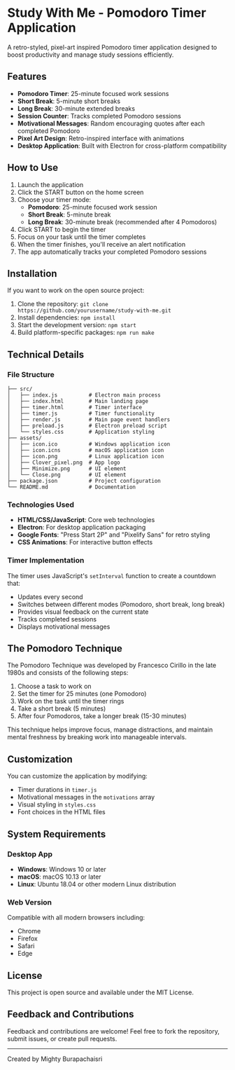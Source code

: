 # Study With Me - Pomodoro Timer Application

A retro-styled, pixel-art inspired Pomodoro timer application designed to boost productivity and manage study sessions efficiently.

## Features

- **Pomodoro Timer**: 25-minute focused work sessions
- **Short Break**: 5-minute short breaks
- **Long Break**: 30-minute extended breaks
- **Session Counter**: Tracks completed Pomodoro sessions
- **Motivational Messages**: Random encouraging quotes after each completed Pomodoro
- **Pixel Art Design**: Retro-inspired interface with animations
- **Desktop Application**: Built with Electron for cross-platform compatibility

## How to Use

1. Launch the application
2. Click the START button on the home screen
3. Choose your timer mode:
   - **Pomodoro**: 25-minute focused work session
   - **Short Break**: 5-minute break
   - **Long Break**: 30-minute break (recommended after 4 Pomodoros)
4. Click START to begin the timer
5. Focus on your task until the timer completes
6. When the timer finishes, you'll receive an alert notification
7. The app automatically tracks your completed Pomodoro sessions

## Installation
If you want to work on the open source project:
1. Clone the repository: `git clone https://github.com/yourusername/study-with-me.git`
2. Install dependencies: `npm install`
3. Start the development version: `npm start`
4. Build platform-specific packages: `npm run make`

## Technical Details

### File Structure
```
├── src/
│   ├── index.js          # Electron main process
│   ├── index.html        # Main landing page
│   ├── timer.html        # Timer interface
│   ├── timer.js          # Timer functionality
│   ├── render.js         # Main page event handlers
│   ├── preload.js        # Electron preload script
│   └── styles.css        # Application styling
├── assets/
│   ├── icon.ico          # Windows application icon
│   ├── icon.icns         # macOS application icon
│   ├── icon.png          # Linux application icon
│   ├── Clover_pixel.png  # App logo
│   ├── Minimize.png      # UI element
│   └── Close.png         # UI element
├── package.json          # Project configuration
└── README.md             # Documentation
```

### Technologies Used
- **HTML/CSS/JavaScript**: Core web technologies
- **Electron**: For desktop application packaging
- **Google Fonts**: "Press Start 2P" and "Pixelify Sans" for retro styling
- **CSS Animations**: For interactive button effects

### Timer Implementation
The timer uses JavaScript's `setInterval` function to create a countdown that:
- Updates every second
- Switches between different modes (Pomodoro, short break, long break)
- Provides visual feedback on the current state
- Tracks completed sessions
- Displays motivational messages

## The Pomodoro Technique

The Pomodoro Technique was developed by Francesco Cirillo in the late 1980s and consists of the following steps:

1. Choose a task to work on
2. Set the timer for 25 minutes (one Pomodoro)
3. Work on the task until the timer rings
4. Take a short break (5 minutes)
5. After four Pomodoros, take a longer break (15-30 minutes)

This technique helps improve focus, manage distractions, and maintain mental freshness by breaking work into manageable intervals.

## Customization

You can customize the application by modifying:
- Timer durations in `timer.js`
- Motivational messages in the `motivations` array
- Visual styling in `styles.css`
- Font choices in the HTML files

## System Requirements

### Desktop App
- **Windows**: Windows 10 or later
- **macOS**: macOS 10.13 or later
- **Linux**: Ubuntu 18.04 or other modern Linux distribution

### Web Version
Compatible with all modern browsers including:
- Chrome
- Firefox
- Safari
- Edge

## License

This project is open source and available under the MIT License.

## Feedback and Contributions

Feedback and contributions are welcome! Feel free to fork the repository, submit issues, or create pull requests.

---

Created by Mighty Burapachaisri
